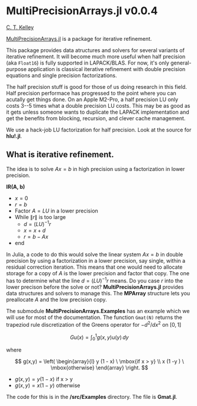 # MultiPrecisionArrays.jl v0.0.4

[C. T. Kelley](https://ctk.math.ncsu.edu)

[MultiPrecisionArrays.jl](https://github.com/ctkelley/MultiPrecisionArrays.jl) is a package for iterative refinement. 

This package provides data atructures and solvers for several variants of iterative refinement. It will become much more useful when half precision (aka ```Float16```) is fully supported in LAPACK/BLAS. For now, it's only general-purpose
application is classical iterative refinement with double precision equations and single precision factorizations.

The half precision stuff is good for those of us doing research in this field. Half precision performace has progressed to the point where you can acutally get things done. On an Apple M2-Pro, a half precision LU only costs 3--5 times
what a double precision LU costs. This may be as good as it gets unless someone wants to duplicate the LAPACK implementation and get the benefits from blocking, recursion, and clever cache management.

We use a hack-job LU factorization for half precision. Look at the source
for __hlu!.jl__.

## What is iterative refinement.

The idea is to solve $Ax=b$ in high precision using a factorization
in lower precision. 

__IR(A, b)__

- $x = 0$
- $r = b$
- Factor $A = LU$ in a lower precision
- While $\| r \|$ is too large
  - $d = (LU)^{-1} r$
  - $x = x + d$
  - $r = b - Ax$
- end

In Julia, a code to do this would solve the linear system $A x = b$ in double precision by using a
factorization in a lower precision, say single, within a residual correction iteration. This means that one would need
to allocate storage for a copy of $A$ is the lower precision and factor that copy. The one has to determine what the line
$d = (LU)^{-1} r$ means. Do you case $r$ into the lower precison before the solve or not? __MultiPrecisionArrays.jl__ provides
data structures and solvers to manage this. The __MPArray__ structure lets you preallocate $A$ and the low precision copy.

The submodule __MultiPrecisionArrays.Examples__ has an example which we will use for most of the documentation. The function ```Gmat(N)``` returns
the trapeziod rule discretization of the Greens operator for $-d^2/dx^2$ on $[0,1]$


```math 
G u(x) = \int_0^1 g(x,y) u(y) \, dy 
```


where


$$
g(x,y) = \left( \begin{array}{l} 
y (1 - x) \ \mbox{if x > y} \\
x (1 -y ) \ \mbox{otherwise}
\end{array}
\right.
$$


- $g(x,y) =  y (1 - x)$  if x > y
- $g(x,y) = x (1 -y )$   otherwise

The code for this is in the __/src/Examples__ directory. The file is __Gmat.jl__.


